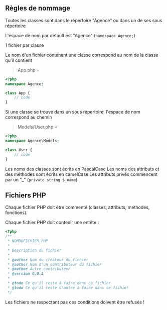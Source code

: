 ## Règles de nommage

Toutes les classes sont dans le répertoire "Agence" ou dans un de ses sous répertoire

L'espace de nom par défault est "Agence" (`namespace Agence;`)

1 fichier par classe

Le nom d'un fichier contenant une classe correspond au nom de la classe qu'il contient
> App.php = 
```php 
<?php
namespace Agence;

class App {
    // code
}
 ```

Si une classe se trouve dans un sous répertoire, l'espace de nom correspond au chemin

> Models/User.php = 
```php 
<?php
namespace Agence\Models;

class User {
    // code
}
 ```


Les noms des classes sont écrits en PascalCase
Les noms des attributs et des méthodes sont écrits en camelCase
Les attributs privés commencent par un "_" (`private string $_name`)

## Fichiers PHP

Chaque fichier PHP doit être commenté (classes, attributs, méthodes, fonctions).

Chaque fichier PHP doit contenir une entête :

```php
<?php 
/**
 * NOMDUFICHIER.PHP
 * 
 * Description du fichier
 * 
 * @author Nom du créateur du fichier
 * @author Nom d'un contributeur du fichier
 * @author Autre contributeur
 * @version 0.0.1
 * 
 * @todo Ce qu'il reste à faire dans ce fichier
 * @todo Ce qu'il reste d'autre à faire dans ce fichier
 */
```

Les fichiers ne respectant pas ces conditions doivent être refusés !